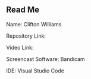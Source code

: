 ## Read Me

Name: Clifton Williams

Repository Link: 

Video Link: 

Screencast Software: Bandicam

IDE: Visual Studio Code
